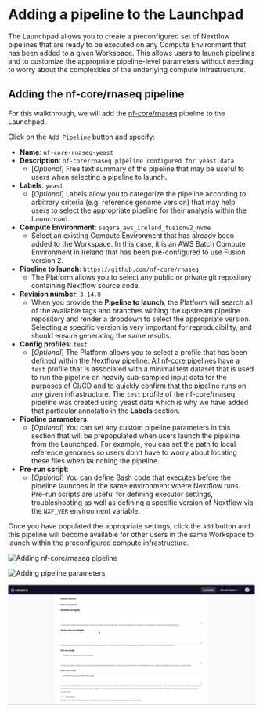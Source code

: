 # Adding a pipeline to the Launchpad

The Launchpad allows you to create a preconfigured set of Nextflow pipelines that are ready to be executed on any Compute Environment that has been added to a given Workspace. This allows users to launch pipelines and to customize the appropriate pipeline-level parameters without needing to worry about the complexities of the underlying compute infrastructure.

## Adding the nf-core/rnaseq pipeline

For this walkthrough, we will add the [nf-core/rnaseq](https://github.com/nf-core/rnaseq) pipeline to the Launchpad.

Click on the `Add Pipeline` button and specify:

- **Name**: `nf-core-rnaseq-yeast`
- **Description**: `nf-core/rnaseq pipeline configured for yeast data`
    - [*Optional*] Free text summary of the pipeline that may be useful to users when selecting a pipeline to launch. 
- **Labels**: `yeast`
    - [*Optional*] Labels allow you to categorize the pipeline according to arbitrary criteria (e.g. reference genome version) that may help users to select the appropriate pipeline for their analysis within the Launchpad.
- **Compute Environment**: `seqera_aws_ireland_fusionv2_nvme`
    - Select an existing Compute Environment that has already been added to the Workspace. In this case, it is an AWS Batch Compute Environment in Ireland that has been pre-configured to use Fusion version 2.
- **Pipeline to launch**: `https://github.com/nf-core/rnaseq`
    - The Platform allows you to select any public or private git repository containing Nextflow source code.
- **Revision number**: `3.14.0`
    - When you provide the **Pipeline to launch**, the Platform will search all of the available tags and branches withing the upstream pipeline repository and render a dropdown to select the appropriate version. Selecting a specific version is very important for reproducibility, and should ensure generating the same results.
- **Config profiles**: `test`
    - [*Optional*] The Platform allows you to select a profile that has been defined within the Nextflow pipeline. All nf-core pipelines have a `test` profile that is associated with a minimal test dataset that is used to run the pipeline on heavily sub-sampled input data for the purposes of CI/CD and to quickly confirm that the pipeline runs on any given infrastructure. The `test` profile of the nf-core/rnaseq pipeline was created using yeast data which is why we have added that particular annotatio in the **Labels** section.
- **Pipeline parameters**:
    - [*Optional*] You can set any custom pipeline parameters in this section that will be prepopulated when users launch the pipeline from the Launchpad. For example, you can set the path to local reference genomes so users don't have to worry about locating these files when launching the pipeline.
- **Pre-run script**:
    - [*Optional*] You can define Bash code that executes before the pipeline launches in the same environment where Nextflow runs. Pre-run scripts are useful for defining executor settings, troubleshooting as well as defining a specific version of Nextflow via the `NXF_VER` environment variable.

Once you have populated the appropriate settings, click the `Add` button and this pipeline will become available for other users in the same Workspace to launch within the preconfigured compute infrastructure.

![Adding nf-core/rnaseq pipeline](assets/sp-cloud-add-rnaseq.gif)

![Adding pipeline parameters](assets/sp-cloud-pipeline-params.gif)

![Specify NF version in pre-run script](assets/sp-cloud-pre-run-options.gif)
